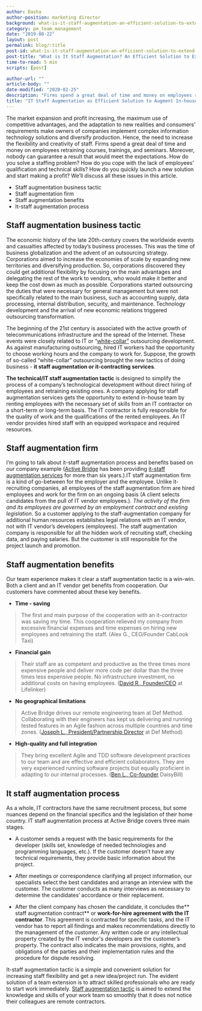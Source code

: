 ```yaml
---
author: Dasha
author-position: marketing director
background: what-is-it-staff-augmentation-an-efficient-solution-to-extend-your-dev-team-back
category: pm_team_management
date: "2019-08-22"
layout: post
permalink: blog/:title
post-id: what-is-it-staff-augmentation-an-efficient-solution-to-extend-your-dev-team
post-title: "What is It Staff Augmentation? An Efficient Solution to Extend Your Dev Team"
time-to-read: 5 min
scripts: [post]

author-url: ""
article-body: ""
date-modified: "2020-02-25"
description: "Firms spend a great deal of time and money on employees retraining courses, trainings, and seminars"
title: "IT Staff Augmentation as Efficient Solution to Augment In-house Team"
---
```


The market expansion and profit increasing, the maximum use of competitive advantages, and the adaptation to new realities and consumers’ requirements make owners of companies implement complex information technology solutions and diversify production. Hence, the need to increase the flexibility and creativity of staff. Firms spend a great deal of time and money on employees retraining courses, trainings, and seminars. Moreover, nobody can guarantee a result that would meet the expectations. How do you solve a staffing problem? How do you cope with the lack of employees’ qualification and technical skills? How do you quickly launch a new solution and start making a profit? We’ll discuss all these issues in this article.

* Staff augmentation business tactic
* Staff augmentation firm
* Staff augmentation benefits
* It-staff augmentation process


## Staff augmentation business tactic

The economic history of the late 20th-century covers the worldwide events and casualties affected by today’s business processes. This was the time of business globalization and the advent of an outsourcing strategy. Сorporations aimed to increase the economies of scale by expanding new territories and diversifying production. So, corporations discovered they could get additional flexibility by focusing on the main advantages and delegating the rest of the work to vendors, who would make it better and keep the cost down as much as possible. Corporations started outsourcing the duties that were necessary for general management but were not specifically related to the main business, such as accounting supply, data processing, internal distribution, security, and maintenance. Technology development and the arrival of new economic relations triggered outsourcing transformation.

The beginning of the 21st century is associated with the active growth of telecommunications infrastructure and the spread of the Internet. These events were closely related to IT or “[white-collar”](https://en.wikipedia.org/wiki/White-collar_worker) outsourcing development. As against manufacturing outsourcing, hired IT workers had the opportunity to choose working hours and the company to work for. Suppose, the growth of so-called “white-collar” outsourcing brought the new tactics of doing business - **it staff augmentation or it-contracting services**. 

**The technical/IT staff augmentation tactic** is designed to simplify the process of a company’s technological development without direct hiring of employees and retraining existing ones. A company applying for staff augmentation services gets the opportunity to extend in-house team by renting employees with the necessary set of skills from an IT contractor on a short-term or long-term basis. The IT contractor is fully responsible for the quality of work and the qualifications of the rented employees. An IT vendor provides hired staff with an equipped workspace and required resources.

## Staff augmentation firm

I’m going to talk about it-staff augmentation process and benefits based on our company example ([Active Bridge](/index) has been providing [it-staff augmentation services](/services) for more than six years.).IT staff augmentation firm is a kind of go-between for the employer and the employee. Unlike it-recruiting companies, all employees of the staff augmentation firm are hired employees and work for the firm on an ongoing basis (A client selects candidates from the pull of IT vendor employees.). *The activity of the firm and its employees are governed by an employment contract and existing legislation*. So a customer applying to the staff-augmentation company for additional human resources establishes legal relations with an IT vendor, not with IT vendor’s developers (employees). The staff augmentation company is responsible for all the hidden work of recruiting staff, checking data, and paying salaries. But the customer is still responsible for the project launch and promotion.


## Staff augmentation benefits

Our team experience makes it clear a staff augmentation tactic is a win-win. Both a client and an IT vendor get benefits from cooperation. Our customers have commented about these key benefits.

* **Time - saving**
> The first and main purpose of the cooperation with an it-contractor was saving my time. This cooperation relieved my company from excessive financial expenses and time expenses on hiring new employees and retraining the staff. (Alex G., CEO/Founder CabLook Taxi)

* **Financial gain**
> Their staff are as competent and productive as the three times more expensive people and deliver more code per dollar than the three times less expensive people. No infrastructure investment, no additional costs on having employees. ([David R., Founder/CEO](/reviews.html) at Lifelinker)

* **No geographical limitations**
> Active Bridge drives our remote engineering team at Def Method. Collaborating with their engineers has kept us delivering and running tested features in an Agile fashion across multiple countries and time zones. ([Joseph L., President/Partnership Director](/reviews.html) at Def Method)

* **High-quality and full integration**
> They bring excellent Agile and TDD software development practices to our team and are effective and efficient collaborators. They are very experienced running software projects but equally proficient in adapting to our internal processes. ([Ben L., Co-founder](/reviews.html) DaisyBill)


## It staff augmentation process

As a whole, IT contractors have the same recruitment process, but some nuances depend on the financial specifics and the legislation of their home country. IT staff augmentation process at Active Bridge covers three main stages.

* A customer sends a request with the basic requirements for the developer (skills set, knowledge of needed technologies and programming languages, etc.). If the customer doesn’t have any technical requirements, they provide basic information about the project.

* After meetings or correspondence clarifying all project information, our specialists select the best candidates and arrange an interview with the customer. The customer conducts as many interviews as necessary to determine the candidates’ accordance or their replacement.

* After the client company has chosen the candidate, it concludes the** staff augmentation contract** or **work-for-hire agreement with the IT contractor**. This agreement is contracted for specific tasks, and the IT vendor has to report all findings and makes recommendations directly to the management of the customer. Any written code or any intellectual property created by the IT vendor's developers are the customer’s property. The contract also indicates the main provisions, rights, and obligations of the parties and their implementation rules and the procedure for dispute resolving.


It-staff augmentation tactic is a simple and convenient solution for increasing staff flexibility and get a new idea/project run. The evident solution of a team extension is to attract skilled professionals who are ready to start work immediately. [Staff augmentation tactic](https://www.toptal.com/insights/future-of-work/what-is-staff-augmentation) is aimed to extend the knowledge and skills of your work team so smoothly that it does not notice their colleagues are remote contractors.

